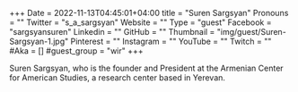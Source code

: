 +++
Date = 2022-11-13T04:45:01+04:00
title = "Suren Sargsyan"
Pronouns = ""
Twitter = "s_a_sargsyan"
Website = ""
Type = "guest"
Facebook = "sargsyansuren"
Linkedin = ""
GitHub = ""
Thumbnail = "img/guest/Suren-Sargsyan-1.jpg"
Pinterest = ""
Instagram = ""
YouTube = ""
Twitch = ""
#Aka = []
#guest_group = "wir"
+++

Suren Sargsyan, who is the founder and President at the Armenian Center for American Studies, a research center based in Yerevan.
